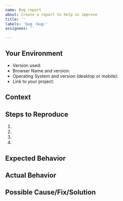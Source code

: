 ```yaml
---
name: Bug report
about: Create a report to help us improve
title: ''
labels: 'bug :bug:'
assignees: ''

---
```


<!--- Provide a general summary of the issue in the Title above -->

## Your Environment
<!--- Include as many relevant details about the environment you experienced the bug in -->
* Version used:
* Browser Name and version:
* Operating System and version (desktop or mobile):
* Link to your project:

## Context
<!--- Provide a more detailed introduction to the issue itself, and why you consider it to be a bug -->
<!--- How has this bug affected you? -->
<!--- If you have errors or a stacktrace in the console, here is a good place to put it. -->
<!--- Please consider using a pastebin service or create a gist.-->
<!--- Some screenshots are always greatly appreciated here! -->


## Steps to Reproduce
<!--- Provide a link to a live example, or an unambiguous set of steps to -->
<!--- reproduce this bug. Include code to reproduce, if relevant -->
1.
2.
3.
4.

## Expected Behavior
<!--- Tell us what you think should happen -->

## Actual Behavior
<!--- Tell us what happens instead of the expected behavior -->

## Possible Cause/Fix/Solution
<!--- Not obligatory, but suggest a cause or reason for the bug if relevant, -->
<!--- or ideas how to implement the addition or change -->
<!--- In any case, please consider opening a PR and become an iTowns developer! -->
